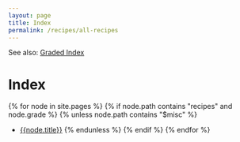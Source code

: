 ```yaml
---
layout: page
title: Index
permalink: /recipes/all-recipes
---
```

See also: [Graded Index](/recipes/graded)
# Index
{% for node in site.pages %}
{% if node.path contains "recipes" and node.grade %}
{% unless node.path contains "$misc" %}
- [{{node.title}}]({{node.url}})
{% endunless %}
{% endif %}
{% endfor %}
